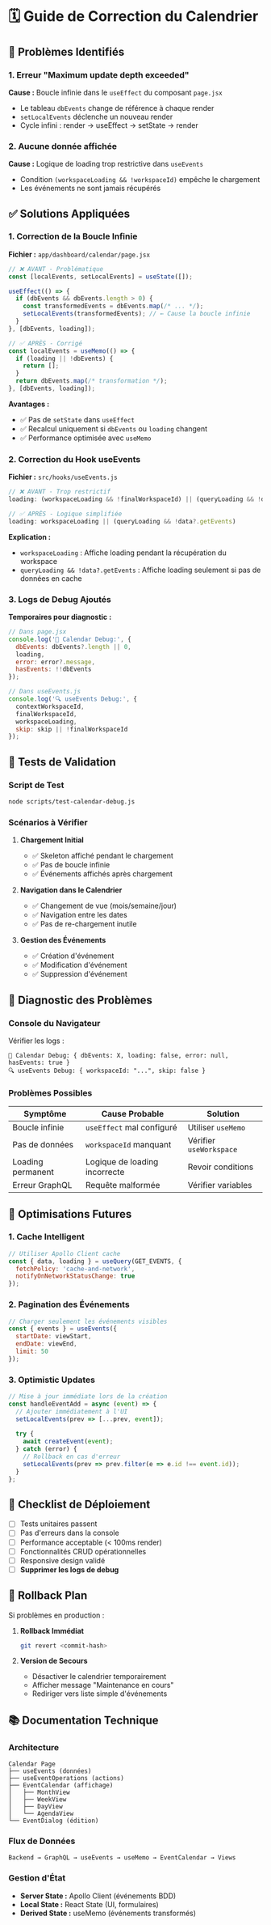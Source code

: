 # 🗓️ Guide de Correction du Calendrier

## 🚨 Problèmes Identifiés

### 1. **Erreur "Maximum update depth exceeded"**
**Cause :** Boucle infinie dans le `useEffect` du composant `page.jsx`
- Le tableau `dbEvents` change de référence à chaque render
- `setLocalEvents` déclenche un nouveau render
- Cycle infini : render → useEffect → setState → render

### 2. **Aucune donnée affichée**
**Cause :** Logique de loading trop restrictive dans `useEvents`
- Condition `(workspaceLoading && !workspaceId)` empêche le chargement
- Les événements ne sont jamais récupérés

## ✅ Solutions Appliquées

### 1. **Correction de la Boucle Infinie**

**Fichier :** `app/dashboard/calendar/page.jsx`

```javascript
// ❌ AVANT - Problématique
const [localEvents, setLocalEvents] = useState([]);

useEffect(() => {
  if (dbEvents && dbEvents.length > 0) {
    const transformedEvents = dbEvents.map(/* ... */);
    setLocalEvents(transformedEvents); // ← Cause la boucle infinie
  }
}, [dbEvents, loading]);

// ✅ APRÈS - Corrigé
const localEvents = useMemo(() => {
  if (loading || !dbEvents) {
    return [];
  }
  return dbEvents.map(/* transformation */);
}, [dbEvents, loading]);
```

**Avantages :**
- ✅ Pas de `setState` dans `useEffect`
- ✅ Recalcul uniquement si `dbEvents` ou `loading` changent
- ✅ Performance optimisée avec `useMemo`

### 2. **Correction du Hook useEvents**

**Fichier :** `src/hooks/useEvents.js`

```javascript
// ❌ AVANT - Trop restrictif
loading: (workspaceLoading && !finalWorkspaceId) || (queryLoading && !data?.getEvents)

// ✅ APRÈS - Logique simplifiée
loading: workspaceLoading || (queryLoading && !data?.getEvents)
```

**Explication :**
- `workspaceLoading` : Affiche loading pendant la récupération du workspace
- `queryLoading && !data?.getEvents` : Affiche loading seulement si pas de données en cache

### 3. **Logs de Debug Ajoutés**

**Temporaires pour diagnostic :**
```javascript
// Dans page.jsx
console.log('📅 Calendar Debug:', {
  dbEvents: dbEvents?.length || 0,
  loading,
  error: error?.message,
  hasEvents: !!dbEvents
});

// Dans useEvents.js
console.log('🔍 useEvents Debug:', {
  contextWorkspaceId,
  finalWorkspaceId,
  workspaceLoading,
  skip: skip || !finalWorkspaceId
});
```

## 🧪 Tests de Validation

### Script de Test
```bash
node scripts/test-calendar-debug.js
```

### Scénarios à Vérifier

1. **Chargement Initial**
   - ✅ Skeleton affiché pendant le chargement
   - ✅ Pas de boucle infinie
   - ✅ Événements affichés après chargement

2. **Navigation dans le Calendrier**
   - ✅ Changement de vue (mois/semaine/jour)
   - ✅ Navigation entre les dates
   - ✅ Pas de re-chargement inutile

3. **Gestion des Événements**
   - ✅ Création d'événement
   - ✅ Modification d'événement
   - ✅ Suppression d'événement

## 🔧 Diagnostic des Problèmes

### Console du Navigateur
Vérifier les logs :
```
📅 Calendar Debug: { dbEvents: X, loading: false, error: null, hasEvents: true }
🔍 useEvents Debug: { workspaceId: "...", skip: false }
```

### Problèmes Possibles

| Symptôme | Cause Probable | Solution |
|----------|---------------|----------|
| Boucle infinie | `useEffect` mal configuré | Utiliser `useMemo` |
| Pas de données | `workspaceId` manquant | Vérifier `useWorkspace` |
| Loading permanent | Logique de loading incorrecte | Revoir conditions |
| Erreur GraphQL | Requête malformée | Vérifier variables |

## 🚀 Optimisations Futures

### 1. **Cache Intelligent**
```javascript
// Utiliser Apollo Client cache
const { data, loading } = useQuery(GET_EVENTS, {
  fetchPolicy: 'cache-and-network',
  notifyOnNetworkStatusChange: true
});
```

### 2. **Pagination des Événements**
```javascript
// Charger seulement les événements visibles
const { events } = useEvents({
  startDate: viewStart,
  endDate: viewEnd,
  limit: 50
});
```

### 3. **Optimistic Updates**
```javascript
// Mise à jour immédiate lors de la création
const handleEventAdd = async (event) => {
  // Ajouter immédiatement à l'UI
  setLocalEvents(prev => [...prev, event]);
  
  try {
    await createEvent(event);
  } catch (error) {
    // Rollback en cas d'erreur
    setLocalEvents(prev => prev.filter(e => e.id !== event.id));
  }
};
```

## 📝 Checklist de Déploiement

- [ ] Tests unitaires passent
- [ ] Pas d'erreurs dans la console
- [ ] Performance acceptable (< 100ms render)
- [ ] Fonctionnalités CRUD opérationnelles
- [ ] Responsive design validé
- [ ] **Supprimer les logs de debug**

## 🔄 Rollback Plan

Si problèmes en production :

1. **Rollback Immédiat**
   ```bash
   git revert <commit-hash>
   ```

2. **Version de Secours**
   - Désactiver le calendrier temporairement
   - Afficher message "Maintenance en cours"
   - Rediriger vers liste simple d'événements

## 📚 Documentation Technique

### Architecture
```
Calendar Page
├── useEvents (données)
├── useEventOperations (actions)
├── EventCalendar (affichage)
│   ├── MonthView
│   ├── WeekView
│   ├── DayView
│   └── AgendaView
└── EventDialog (édition)
```

### Flux de Données
```
Backend → GraphQL → useEvents → useMemo → EventCalendar → Views
```

### Gestion d'État
- **Server State :** Apollo Client (événements BDD)
- **Local State :** React State (UI, formulaires)
- **Derived State :** useMemo (événements transformés)
